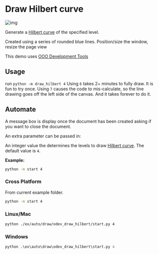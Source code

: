 # Draw Hilbert curve

![img](https://upload.wikimedia.org/wikipedia/commons/0/06/Hilbert_curve_3.svg)

Generate a [Hilbert curve] of the specified level.

Created using a series of rounded blue lines.
Position/size the window, resize the page view

This demo uses [OOO Development Tools]

## Usage

run `python -m draw_hilbert 4`
Using `6` takes  2+ minutes to fully draw. It is fun to try once.
Using `7` causes the code to mis-calculate, so the line drawing goes off the left side of the canvas.
And it takes forever to do it.

## Automate

A message box is display once the document has been created asking if you want to close the document.

An extra parameter can be passed in:

An integer value the determines the levels to draw [Hilbert curve]. The default value is `4`.

**Example:**

```sh
python -m start 4
```

### Cross Platform

From current example folder.

```sh
python -m start 4
```

### Linux/Mac

```sh
python ./ex/auto/draw/odev_draw_hilbert/start.py 4
```

### Windows

```ps
python .\ex\auto\draw\odev_draw_hilbert\start.py 4
```

[Hilbert curve]: https://en.wikipedia.org/wiki/Hilbert_curve
[OOO Development Tools]: https://python-ooo-dev-tools.readthedocs.io/en/latest/